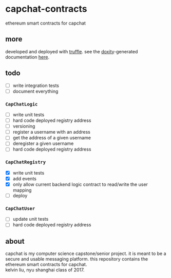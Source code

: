 # capchat-contracts
ethereum smart contracts for capchat

## more
developed and deployed with [truffle](http://truffleframework.com/).
see the [doxity](https://github.com/DigixGlobal/doxity)-generated documentation [here](https://thekelvinliu.github.io/capchat-contracts/).

## todo
- [ ] write integration tests
- [ ] document everything

### `CapChatLogic`
- [ ] write unit tests
- [ ] hard code deployed registry address
- [ ] versioning
- [ ] register a username with an address
- [ ] get the address of a given username
- [ ] deregister a given username
- [ ] hard code deployed registry address

### `CapChatRegistry`
- [x] write unit tests
- [x] add events
- [x] only allow current backend logic contract to read/write the user mapping
- [ ] deploy

### `CapChatUser`
- [ ] update unit tests
- [ ] hard code deployed registry address

## about
capchat is my computer science capstone/senior project.
it is meant to be a secure and usable messaging platform.
this repository contains the ethereum smart contracts for capchat.  
kelvin liu, nyu shanghai class of 2017.

